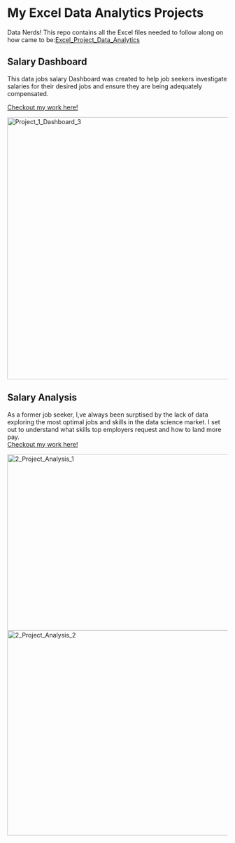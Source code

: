 # My Excel Data Analytics Projects  

Data Nerds! This repo contains all the Excel files needed to follow along on how came to be:[Excel_Project_Data_Analytics](https://github.com/Godswill-1/Excel_Project_Data_Analytics)

## Salary Dashboard  

This data jobs salary Dashboard was created to help job seekers investigate salaries for their desired jobs and ensure they are being adequately compensated. 

[Checkout my work here!](Project_1-Dashboard) 


<img width="1575" height="598" alt="Project_1_Dashboard_3" src="https://github.com/user-attachments/assets/59b475bb-a327-4930-bcf6-b49509ae5e81" />  

## Salary Analysis  

As a former job seeker, I,ve always been surptised by the lack of data exploring the most optimal jobs and skills in the data science market. I set out to understand what skills top employers request and how to land more pay.  
[Checkout my work here!](Project_2-Analysis)  

<img width="698" height="402" alt="2_Project_Analysis_1" src="https://github.com/user-attachments/assets/58c99b01-1bd6-4535-bfbd-6ec6169bfa86" />  

<img width="700" height="468" alt="2_Project_Analysis_2" src="https://github.com/user-attachments/assets/ad658fdd-eb08-4cd6-8c67-42175a4ceb95" />  


